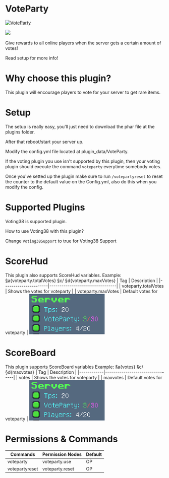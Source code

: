 # VoteParty
[![VoteParty](https://i.imgur.com/515YfKH.png)](https://github.com/antbag-pm-pl/VoteParty/)

[![](https://poggit.pmmp.io/shield.state/VoteParty)](https://poggit.pmmp.io/p/VoteParty)

Give rewards to all online players when the server gets a certain amount of votes! 

Read setup for more info!

# Why choose this plugin?
This plugin will encourage players to vote for your server to get rare items.

# Setup
The setup is really easy, you'll just need to download the phar file at the plugins folder.

After that reboot/start your server up.

Modify the config.yml file located at plugin_data/VoteParty.

If the voting plugin you use isn't supported by this plugin, then your voting plugin should execute the command `voteparty` everytime somebody votes.

Once you've setted up the plugin make sure to run `/votepartyreset` to reset the counter to the default value on the Config.yml, also do this when you modify the config.

# Supported Plugins
Voting38 is supported plugin.

How to use Voting38 with this plugin?

Change `Voting38Support` to true for Voting38 Support

# ScoreHud
This plugin also supports ScoreHud variables.
Example: §a{voteparty.totalVotes} §c/ §d{voteparty.maxVotes}
| Tag                  | Description                     |
|----------------------|---------------------------------|
| voteparty.totalVotes | Shows the votes for voteparty    |
| voteparty.maxVotes   | Default votes for voteparty      |
<img src="https://raw.githubusercontent.com/ErikPDev/VoteParty/main/assets/ScoreboardExample.png">

# ScoreBoard
This plugin supports ScoreBoard variables
Example: §a{votes} §c/ §d{maxvotes}
| Tag        | Description                     |
|------------|---------------------------------|
| votes      | Shows the votes for voteparty    |
| maxvotes   | Default votes for voteparty      |
<img src="https://raw.githubusercontent.com/ErikPDev/VoteParty/main/assets/ScoreboardExample.png">

# Permissions & Commands
| Commands       | Permission Nodes | Default |
|----------------|------------------|---------|
| voteparty      | voteparty.use    | OP      |
| votepartyreset | voteparty.reset  | OP      |
